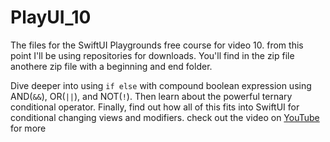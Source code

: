 # PlayUI_10
The files for the SwiftUI  Playgrounds free course for video 10. from this point I'll be using repositories for downloads. You'll find in the zip file anothere zip file with a beginning and end folder. 

Dive deeper into using `if else` with compound boolean expression using AND(`&&`), OR(`||`), and NOT(`!`). Then learn about the powerful ternary conditional operator.
Finally,  find out how all of this fits into SwiftUI for conditional changing views and modifiers.
 check out the video on [YouTube](https://youtu.be/zSd6sDwNWQU) for more

